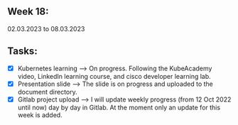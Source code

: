 ## Week 18: 
02.03.2023 to 08.03.2023

## Tasks: 

  - [x] Kubernetes learning --> On progress. Following the KubeAcademy video, LinkedIn learning course, and cisco developer learning lab.
  - [x] Presentation slide --> The slide is on progress and uploaded to the document directory.
  - [x] Gitlab project upload --> I will update weekly progress (from 12 Oct 2022 until now) day by day in Gitlab. At the moment only an update for this week is added.
